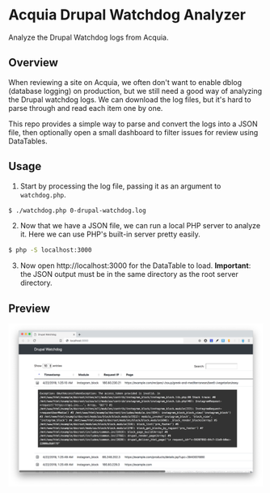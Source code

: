 # Acquia Drupal Watchdog Analyzer

Analyze the Drupal Watchdog logs from Acquia.

## Overview

When reviewing a site on Acquia, we often don't want to enable dblog (database logging) on production, but we still need a good way of analyzing the Drupal watchdog logs. We can download the log files, but it's hard to parse through and read each item one by one.

This repo provides a simple way to parse and convert the logs into a JSON file, then optionally open a small dashboard to filter issues for review using DataTables.

## Usage

1. Start by processing the log file, passing it as an argument to `watchdog.php`.

```bash
$ ./watchdog.php 0-drupal-watchdog.log
```

2. Now that we have a JSON file, we can run a local PHP server to analyze it. Here we can use PHP's built-in server pretty easily.

```bash
$ php -S localhost:3000
```

3. Now open http://localhost:3000 for the DataTable to load. **Important**: the JSON output must be in the same directory as the root server directory.

## Preview

![Acquia Drupal Watchdog screenshot](https://github.com/kyletaylored/acquia-watchdog-analyzer/blob/master/acq-drup-watch.png?raw=true)
